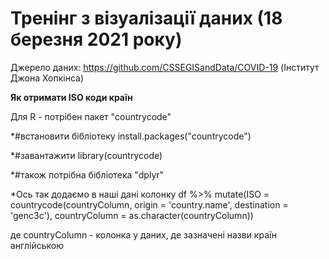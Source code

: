 # Тренінг з візуалізації даних (18 березня 2021 року)

Джерело даних: https://github.com/CSSEGISandData/COVID-19 (Інститут Джона Хопкінса)





**Як отримати ISO коди країн**

Для R - потрібен пакет "countrycode"

*#встановити бібліотеку
install.packages("countrycode")

*#завантажити
library(countrycode)

*#також потрібна бібліотека "dplyr"


*Ось так додаємо в наші дані колонку
df %>% mutate(ISO = countrycode(countryColumn, origin = 'country.name', destination = 'genc3c'),
         countryColumn = as.character(countryColumn))
         
де countryColumn - колонка у даних, де зазначені назви країн англійською



